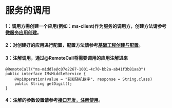 # 服务的调用


#### 1：调用方需创建一个应用(例如：ms-client)作为服务的调用方，创建方法请参考[微服务应用创建](http://git.yonyou.com/mwclient/ms-docs/blob/develop/%E5%BE%AE%E6%9C%8D%E5%8A%A1%E6%B2%BB%E7%90%86%E5%B9%B3%E5%8F%B0%E7%94%A8%E6%88%B7%E6%89%8B%E5%86%8C/%E4%B8%80%EF%BC%9A%E5%BE%AE%E6%9C%8D%E5%8A%A1%E5%BC%80%E5%8F%91/2-%E5%BE%AE%E6%9C%8D%E5%8A%A1%E5%BA%94%E7%94%A8%E5%88%9B%E5%BB%BA/manual.md)。
#### 2：对创建好的应用进行配置，配置方法请参考[基础工程创建与配置](http://git.yonyou.com/mwclient/ms-docs/blob/develop/%E5%BE%AE%E6%9C%8D%E5%8A%A1%E6%B2%BB%E7%90%86%E5%B9%B3%E5%8F%B0%E7%94%A8%E6%88%B7%E6%89%8B%E5%86%8C/%E4%B8%80%EF%BC%9A%E5%BE%AE%E6%9C%8D%E5%8A%A1%E5%BC%80%E5%8F%91/3-%E5%9F%BA%E7%A1%80%E5%B7%A5%E7%A8%8B%E5%88%9B%E5%BB%BA%E4%B8%8E%E9%85%8D%E7%BD%AE/manual.md)。
#### 3：注解调用，通过@RemoteCall将需要调用的应用注解进来
```
@RemoteCall("ms-middle@c87e2267-1001-4c70-bb2a-ab41f3b81aa3")
public interface IMsMiddleService {
    @ApiOperation(value = "获取随机数字", response = String.class)
    public String getDigit();
}
```
#### 4：注解的参数设置请参考[接口开发，注解使用](http://git.yonyou.com/mwclient/ms-docs/blob/develop/%E5%BE%AE%E6%9C%8D%E5%8A%A1%E6%B2%BB%E7%90%86%E5%B9%B3%E5%8F%B0%E7%94%A8%E6%88%B7%E6%89%8B%E5%86%8C/%E4%B8%80%EF%BC%9A%E5%BE%AE%E6%9C%8D%E5%8A%A1%E5%BC%80%E5%8F%91/4-%E6%8E%A5%E5%8F%A3%E5%BC%80%E5%8F%91%E3%80%81%E6%B3%A8%E8%A7%A3%E4%BD%BF%E7%94%A8/manual.md)。